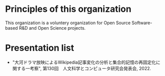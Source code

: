 # Principles of this organization
This organization is a voluntery organization for Open Source Software-based R&D and Open Science projects.

# Presentation list
* "大河ドラマ放映によるWikipedia記事変化の分析と集合的記憶の再固定化に関する一考察", 第130回　人文科学とコンピュータ研究会発表会, 2022.

